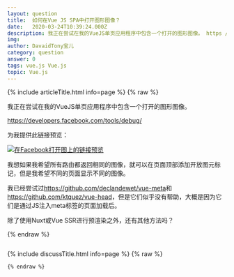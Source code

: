 ```yaml
---
layout: question
title:  如何在Vue JS SPA中打开图形图像？
date:   2020-03-24T10:39:24.000Z
description: 我正在尝试在我的VueJS单页应用程序中包含一个打开的图形图像。 https //developers.facebook.com/tools/debu...
img: 
author: DavaidTony宝儿
category: question
answer: 0
tags: vue.js Vue.js
topic: Vue.js
---
```

<div class="article-root">
  <div class="article">
    {% include articleTitle.html info=page %}
    {% raw %}
    <div class="article-content"><p><font style="vertical-align: inherit;"><font style="vertical-align: inherit;">我正在尝试在我的VueJS单页应用程序中包含一个打开的图形图像。 </font></font></p>

<p><a href="https://developers.facebook.com/tools/debug/" rel="nofollow noreferrer"><font style="vertical-align: inherit;"><font style="vertical-align: inherit;">https://developers.facebook.com/tools/debug/</font></font></a></p>

<p><font style="vertical-align: inherit;"><font style="vertical-align: inherit;">为我提供此链接预览：</font></font></p>

<p><a href="https://www.samyoc.com//uploads/users/6920/images/thumbnails/1585046237206.png" data-src="https://www.samyoc.com//uploads/users/6920/images/1585046237206.png" rel="nofollow noreferrer"><img src="https://i.stack.imgur.com/x0Lby.png" alt="在Facebook打开图上的链接预览"></a></p>

<p><font style="vertical-align: inherit;"><font style="vertical-align: inherit;">我想如果我希望所有路由都返回相同的图像，就可以在页面顶部添加开放图元标记，但是我希望不同的页面显示不同的图像。</font></font></p>

<p><font style="vertical-align: inherit;"><font style="vertical-align: inherit;">我已经尝试过</font></font><a href="https://github.com/declandewet/vue-meta" rel="nofollow noreferrer"><font style="vertical-align: inherit;"><font style="vertical-align: inherit;">https://github.com/declandewet/vue-meta</font></font></a><font style="vertical-align: inherit;"><font style="vertical-align: inherit;">和</font></font><a href="https://github.com/ktquez/vue-head" rel="nofollow noreferrer"><font style="vertical-align: inherit;"><font style="vertical-align: inherit;">https://github.com/ktquez/vue-head</font></font></a><font style="vertical-align: inherit;"><font style="vertical-align: inherit;">，但是它们似乎没有帮助，大概是因为它们是通过JS注入meta标签的页面加载后。</font></font></p>

<p><font style="vertical-align: inherit;"><font style="vertical-align: inherit;">除了使用Nuxt或Vue SSR进行预渲染之外，还有其他方法吗？</font></font></p></div>
    {% endraw %}
  </div>
  <p style="height: 0;width:0;overflow: hidden;"> 第3670篇《如何在Vue JS SPA中打开图形图像？》来自Winter(https://github.com/aiyld/aiyld.github.io)的站点</p>
  <div class="discuss-wrapper">
    {% include discussTitle.html info=page %}
    {% raw %}
    
    {% endraw %}
  </div>
<div>
